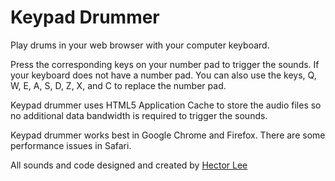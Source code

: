 # Keypad Drummer

Play drums in your web browser with your computer keyboard.

Press the corresponding keys on your number pad to trigger the sounds. If your keyboard does not have a number pad. You can also use the keys, Q, W, E, A, S, D, Z, X, and C to replace the number pad.

Keypad drummer uses HTML5 Application Cache to store the audio files so no additional data bandwidth is required to trigger the sounds.

Keypad drummer works best in Google Chrome and Firefox. There are some performance issues in Safari.

All sounds and code designed and created by [Hector Lee](http://hector-lee.com)